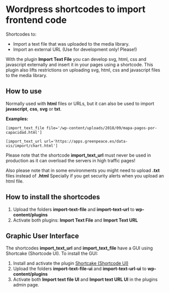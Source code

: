 # Wordpress shortcodes to import frontend code

Shortcodes to:

* Import a text file that was uploaded to the media library.
* Import an external URL (Use for development only! Please!)

With the plugin **Import Text File** you can develop svg, html, css and javascript externally and insert it in your pages using a shortcode. This plugin also lifts restrictions on uploading svg, html, css and javascript files to the media library.

## How to use

Normally used with **html** files or URLs, but it can also be used to import **javascript**, **css**, **svg** or **txt**.

**Examples:**

```
[import_text_file file='/wp-content/uploads/2018/09/mapa-pagos-por-capacidad.html']

[import_text_url url='https://apps.greenpeace.es/data-vis/import/chart.html']
```

Please note that the shortcode **import_text_url** must never be used in production as it can overload the servers in high traffic pages!

Also please note that in some environments you might need to upload **.txt** files instead of **.html** Specially if you get security alerts when you upload an html file.

## How to install the shortcodes

1. Upload the folders **import-text-file** and **import-text-url** to **wp-content/plugins** 
2. Activate both plugins: **Import Text File** and **Import Text URL**

## Graphic User Interface

The shortcodes **import_text_url** and **import_text_file** have a GUI using Shortcake (Shortcode UI). To install the GUI:

1. Install and activate the plugin [Shortcake (Shortcode UI)](https://wordpress.org/plugins/shortcode-ui/)
2. Upload the folders  **import-text-file-ui** and **import-text-url-ui** to **wp-content/plugins**
3. Activate both **Import text file UI** and **Import text URL UI** in the plugins admin page.
